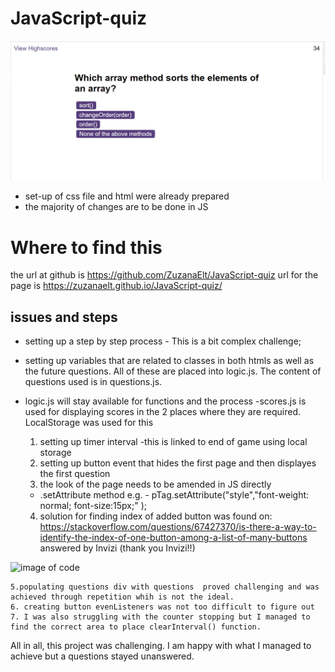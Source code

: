 # JavaScript-quiz
![screenshot of the quiz](assets/quiz.png)


- set-up of css file and html were already prepared
- the majority of changes are to be done in JS


# Where to find this
the url at github is https://github.com/ZuzanaElt/JavaScript-quiz
url for the page is https://zuzanaelt.github.io/JavaScript-quiz/

## issues and steps
- setting up a step by step process - This is a bit complex challenge;
- setting up variables that are related to classes in both htmls as well as the future questions. All of these are placed into logic.js. The content of questions used is in questions.js.
- logic.js will  stay available for functions and the process
-scores.js is used for displaying scores in the 2 places where they are required. LocalStorage was used for this

    1. setting up timer interval -this is linked to end of game using local storage
    2. setting up button event that hides the first page and then displayes the first question
    3. the look of the page needs to be amended in JS directly
    - .setAttribute method
      e.g. -   pTag.setAttribute("style","font-weight: normal; font-size:15px;" );


    4. solution for finding index of added button was found on:
https://stackoverflow.com/questions/67427370/is-there-a-way-to-identify-the-index-of-one-button-among-a-list-of-many-buttons
answered by Invizi (thank you Invizi!!)

![image of code](./assets/images/index-buttons.png)

    5.populating questions div with questions  proved challenging and was achieved through repetition whih is not the ideal. 
    6. creating button evenListeners was not too difficult to figure out
    7. I was also struggling with the counter stopping but I managed to find the correct area to place clearInterval() function.

  All in all, this project was challenging. I am happy with what I managed to achieve but a  questions stayed unanswered.

